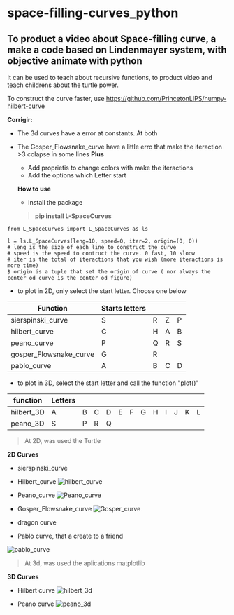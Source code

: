 # space-filling-curves_python

## To product a video about Space-filling curve, a make a code based on  Lindenmayer system, with objective animate with python  

It can be used to teach about recursive functions, to product video and teach childrens about the turtle power.

To construct the curve faster, use https://github.com/PrincetonLIPS/numpy-hilbert-curve

**Corrigir:**

- The 3d curves have a error at constants. At both

- The Gosper_Flowsnake_curve have a little erro that make the iteraction >3 colapse in some lines
**Plus**
  - Add proprietis to change colors with make the iteractions
  - Add the options which Letter start
  
  
  **How to use**
  
  - Install the package
  > **pip install L-SpaceCurves**
  
```
from L_SpaceCurves import L_SpaceCurves as ls

l = ls.L_SpaceCurves(leng=10, speed=0, iter=2, origin=(0, 0))
# leng is the size of each line to construct the curve
# speed is the speed to contruct the curve. 0 fast, 10 sloow
# iter is the total of iteractions that you wish (more iteractions is more time)
$ origin is a tuple that set the origin of curve ( nor always the center od curve is the center od figure)
```
  
  - to plot in 2D, only select the start letter. Choose one below
  
| Function  | Starts letters  |   |   |   |
|---|---|---|---|---|
| sierspinski_curve  | S  | R  | Z  | P  |
|  hilbert_curve | C |  H | A  | B  |
|  peano_curve |  P | Q  | R  | S  |
|gosper_Flowsnake_curve | G | R | | | 
| pablo_curve | A | B | C | D |

  
  - to plot in 3D, select the start letter and call the function "plot()"
  
| function   | Letters |   |   |   |   |   |   |   |   |   |   |   |
|------------|---------|---|---|---|---|---|---|---|---|---|---|---|
| hilbert_3D | A       | B | C | D | E | F | G | H | I | J | K | L |
| peano_3D   |    S     | P | R | Q |  |   |   |   |   |   |   |   |

> At 2D, was used the Turtle    

**2D Curves** 

- sierspinski_curve

- Hilbert_curve ![hilbert_curve](https://user-images.githubusercontent.com/99839465/196053916-4f20a51f-f35f-4242-988a-19b46be8510a.GIF)

- Peano_curve ![Peano_curve](https://user-images.githubusercontent.com/99839465/196053748-82ab6283-ed5d-4b40-b444-6f5ea853b144.GIF)

- Gosper_Flowsnake_curve ![Gosper_curve](https://user-images.githubusercontent.com/99839465/196053969-04ad53a4-6cda-4266-b820-bd317225cd01.GIF)

- dragon curve

- Pablo curve, that a create to a friend

![pablo_curve](https://user-images.githubusercontent.com/99839465/197441027-55fc54d7-5c7c-4fe2-9d65-5811ce701337.png)

> At 3d, was used the aplications matplotlib    

**3D Curves**

- Hilbert curve ![hilbert_3d](https://user-images.githubusercontent.com/99839465/196054029-03ccf116-b378-4f91-89ca-a65fc8b26a08.png)

- Peano curve ![peano_3d](https://user-images.githubusercontent.com/99839465/196054031-6739a95e-c115-4c55-a5ea-cc8398997a32.png)

